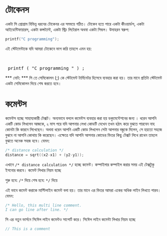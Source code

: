 # টোকেনস
একটা সি প্রোগ্রাম বিভিন্ন ধরনের টোকেনর এর সমন্বয়ে গঠিত। টোকেন হতে পারে একটা কীওয়ার্ডস, একটা আইডেন্টিফায়ারস, একটা কন্সট্যান্ট, একটা স্ট্রিং লিটেরাল অথবা একটা সিম্বল। উদাহরন স্বরুপ: 

```c
printf("C programming");
```

এই স্টেটমেন্টাকে যদি আমরা টোকেনে ভাগ করি তাহলে এমন হয়:

‍‍‍<pre>
printf
(
"C programming "
)
;
</pre>

*** নোট: *** সি তে সেমিকোলন (;) কে স্টেটমেন্ট টার্মিনেটর হিসেবে ব্যবহার করা হয়।  তার মানে প্রতিটা স্টেটমেন্ট একটা সেমিকোলন দিয়ে শেষ করতে হবে। 

# কমেন্টস 
কমেন্টস হচ্ছে সাহায্যকারী টেক্সট। অন্যভাবে বললে কমেন্টস ব্যবহার করা হয় ডকুমেন্টেশনের জন্য । ধরেন আপনি একটি কোড লিখলেন আজকে, ২ মাস পরে যদি আপনার লেখা কোডটি দেখেন তখন হঠাৎ করে বুঝতে পারবেন নাহ কোনটা কি কারনে লিখেছেন। অথবা ধরেন আপনি একটি কোড লিখলেন সেটা আপনার বন্ধুকে দিলেন, সে হয়তো সহজে বুঝবে না আপনি কোথায় কি করেছেন। এক্ষেত্রে যদি আপনি আপনার কোডের ভিতর কিছু টেক্সট লিখে রাখেন তাহলে বুঝতে অনেক সহজ হবে। যেমন:

```c
/* distance calculation */
distance = sqrt((x2-x1) + (y2-y1));
```

এখানে ‍`/* distance calculation */` হচ্ছে কমেন্ট। কম্পাইলার কম্পাইল করার সময় এই টেক্সটুকু ইগনোর করবে। কমেন্ট লিখার নিয়ম হচ্ছে 

শুরু হবে: `/*` দিয়ে
শেষ হবে: `*/` দিয়ে

এই ভাবে কমেন্ট করাকে মাল্টিলাইন কমেন্ট বলা হয়। তার মানে এর ভিতর আমরা একের অধিক লাইন লিখতে পারব। যেমন:

```c
/* Hello, this multi line comment.
I can go line after line. */
```

 সি এর নতুন ভার্সনে সিঈেল লাইন কমেন্টও সাপোর্ট করে। সিঈেল লাইন কমেন্টা লিখার নিয়ম হচ্ছে
```c
// This is a comment
```

